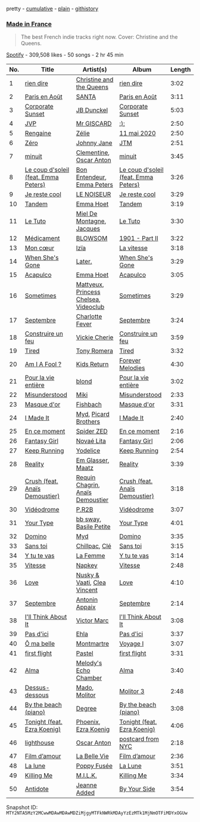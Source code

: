 pretty - [cumulative](/playlists/cumulative/37i9dQZF1DWSrj7tqQ9IOu.md) - [plain](/playlists/plain/37i9dQZF1DWSrj7tqQ9IOu) - [githistory](https://github.githistory.xyz/mackorone/spotify-playlist-archive/blob/main/playlists/plain/37i9dQZF1DWSrj7tqQ9IOu)

### [Made in France](https://open.spotify.com/playlist/37i9dQZF1DWSrj7tqQ9IOu)

> The best French indie tracks right now\. Cover: Christine and the Queens.

[Spotify](https://open.spotify.com/user/spotify) - 309,508 likes - 50 songs - 2 hr 45 min

| No. | Title | Artist(s) | Album | Length |
|---|---|---|---|---|
| 1 | [rien dire](https://open.spotify.com/track/7nAU7YNFqUCb91FkTDVEUD) | [Christine and the Queens](https://open.spotify.com/artist/04vj3iPUiVh5melWr0w3xT) | [rien dire](https://open.spotify.com/album/2Kl3eV9Yo13AR4mgAXgWQu) | 3:02 |
| 2 | [Paris en Août](https://open.spotify.com/track/6fXUOK5wb2yZUMz1cWV2zd) | [SANTA](https://open.spotify.com/artist/5Vf6gyVzfo8TnzrPRBg3qo) | [Paris en Août](https://open.spotify.com/album/3EkxQ6GEnoum2TFhrrXOVg) | 3:11 |
| 3 | [Corporate Sunset](https://open.spotify.com/track/6f4OnfztUsZhojQiCL27Pi) | [JB Dunckel](https://open.spotify.com/artist/0yN05taoXcja1ibMBraWrm) | [Corporate Sunset](https://open.spotify.com/album/3q6KJe0i4C6FxZVmRmB8OM) | 5:03 |
| 4 | [JVP](https://open.spotify.com/track/4rg0hY2RIvnVcbQ4AoSH1T) | [Mr GISCARD](https://open.spotify.com/artist/4IEu5JcADp9QoG7qji7tZj) | [:\):](https://open.spotify.com/album/6yzdgvmCB1jnKqNZhnoJ1m) | 2:50 |
| 5 | [Rengaine](https://open.spotify.com/track/11oSV1uWeXCF4jSzwpZffA) | [Zélie](https://open.spotify.com/artist/0TGeOStDbxqVi8UJdBQsEx) | [11 mai 2020](https://open.spotify.com/album/0BoigvsL13ZlJ54rbTryoq) | 2:50 |
| 6 | [Zéro](https://open.spotify.com/track/2p3WQbRO3rEhugBATJDZKU) | [Johnny Jane](https://open.spotify.com/artist/5ZtagJrNULymltW3pEbfhr) | [JTM](https://open.spotify.com/album/0S1kVPGRBW6jGggQ5HlG0O) | 2:51 |
| 7 | [minuit](https://open.spotify.com/track/1DHXKDRugToFO7ak3nA06L) | [Clementine](https://open.spotify.com/artist/5TjiHAfGCJuUsTyAg9Z5fx), [Oscar Anton](https://open.spotify.com/artist/1g3dAnqp218LiNN9ng5dIh) | [minuit](https://open.spotify.com/album/71bHefIH4lQ3fjypk9Tv89) | 3:45 |
| 8 | [Le coup d'soleil \(feat\. Emma Peters\)](https://open.spotify.com/track/1J8BB10crN7uZc42kZiALR) | [Bon Entendeur](https://open.spotify.com/artist/2lwjwKfYZCuPEJOo8t32CD), [Emma Peters](https://open.spotify.com/artist/6lY6kOVMG0mR07JTzU33o5) | [Le coup d'soleil \(feat\. Emma Peters\)](https://open.spotify.com/album/0O9qHe6RGZ2mc6tRfZfI33) | 3:26 |
| 9 | [Je reste cool](https://open.spotify.com/track/6FDJmxbrJLBM1ODvP1I3MU) | [LE NOISEUR](https://open.spotify.com/artist/5Hunwp6tQa4z3l9CFwHE7K) | [Je reste cool](https://open.spotify.com/album/5vRvczFRaV4KYk0e3fwJr4) | 3:29 |
| 10 | [Tandem](https://open.spotify.com/track/6EpXkYDIjzUnJlXzJuQIXE) | [Emma Hoet](https://open.spotify.com/artist/2XPd4InVAVACQRNm6DLIz9) | [Tandem](https://open.spotify.com/album/0xW35d2VzLZaCiIeG4BLRs) | 3:19 |
| 11 | [Le Tuto](https://open.spotify.com/track/7CQWOTljGv2tc9leEARsTa) | [Miel De Montagne](https://open.spotify.com/artist/2iGwIqfIXRskkGakunO9sf), [Jacques](https://open.spotify.com/artist/55i4AnS7E58y41UwE0vvQh) | [Le Tuto](https://open.spotify.com/album/6DMKItPu49cvlJmiKC0qdL) | 3:30 |
| 12 | [Médicament](https://open.spotify.com/track/7zqDvIozUYDkUU2j61O9M8) | [BLOWSOM](https://open.spotify.com/artist/7GG8nWQhwrbobKgJKTaUjI) | [1901 \- Part II](https://open.spotify.com/album/3KqY4Enmk7fHbjq7eIRmY2) | 3:22 |
| 13 | [Mon cœur](https://open.spotify.com/track/2uuHjWY6yqEkTZMftzTCzL) | [Izïa](https://open.spotify.com/artist/6T08mUIMB32dtqq5ryxQZ3) | [La vitesse](https://open.spotify.com/album/6fTd6zoldO0tq7EM5d82RF) | 3:18 |
| 14 | [When She's Gone](https://open.spotify.com/track/4vJfsc95OA87AhNghRsVHo) | [Later.](https://open.spotify.com/artist/1f5I47xuO3sDZm0hQ8y0nq) | [When She's Gone](https://open.spotify.com/album/76qqQq9zbjxdCDWfKMps1D) | 3:29 |
| 15 | [Acapulco](https://open.spotify.com/track/2zx4cyrEkfZHIwJcYEHyDB) | [Emma Hoet](https://open.spotify.com/artist/2XPd4InVAVACQRNm6DLIz9) | [Acapulco](https://open.spotify.com/album/12jNNrFsrsFhBVKFkdvDBI) | 3:05 |
| 16 | [Sometimes](https://open.spotify.com/track/4b0fiEZg92FBFYze5uEx0l) | [Mattyeux](https://open.spotify.com/artist/3bFokK6zCab3bPwSjktEVF), [Princess Chelsea](https://open.spotify.com/artist/6SrA4711bML5NvPO13Tr6t), [Videoclub](https://open.spotify.com/artist/3rp4f58JlRHkk8hpdLCer1) | [Sometimes](https://open.spotify.com/album/2AhOvs6A2RVg3IoVtCeMI1) | 3:29 |
| 17 | [Septembre](https://open.spotify.com/track/5doB18k5d74YdrF74Dybvf) | [Charlotte Fever](https://open.spotify.com/artist/3j2UtVAHwuHZywdk4zU0vX) | [Septembre](https://open.spotify.com/album/03TAOcjBtygRXgMPDAMBy6) | 3:24 |
| 18 | [Construire un feu](https://open.spotify.com/track/06fPgubILYvUlNHW9MzBuS) | [Vickie Cherie](https://open.spotify.com/artist/7mUVdIwwAN5YJlMMir29Up) | [Construire un feu](https://open.spotify.com/album/5ohn4rsXCl5TyIOKT6vxW6) | 3:59 |
| 19 | [Tired](https://open.spotify.com/track/2uRnFJyQ3OGk9Z1WzrPU9c) | [Tony Romera](https://open.spotify.com/artist/7GQsOji7pfixzkLt63awo5) | [Tired](https://open.spotify.com/album/3X05hKeB0CHnRKjhwd0nLD) | 3:32 |
| 20 | [Am I A Fool ?](https://open.spotify.com/track/4LFitgMfDKkO9ffcDmIetz) | [Kids Return](https://open.spotify.com/artist/5U4QUWaCwxvtUz2hTu0Bkq) | [Forever Melodies](https://open.spotify.com/album/6m0x1fumKRq1gV9ssXIF8d) | 4:30 |
| 21 | [Pour la vie entière](https://open.spotify.com/track/2vMq9s42ULbH9v3CdNABI3) | [blond](https://open.spotify.com/artist/6bAfbEF8yCMBTtXEBFLh2x) | [Pour la vie entière](https://open.spotify.com/album/1zB0u5tMdZF5RkAXZvr6yb) | 3:02 |
| 22 | [Misunderstood](https://open.spotify.com/track/4cd2bB36S1dcP88xNZnY3p) | [Miki](https://open.spotify.com/artist/55Dacc2jL4tgb6Af23NlF6) | [Misunderstood](https://open.spotify.com/album/6ju1O90njqELb8iVbc2bOh) | 2:33 |
| 23 | [Masque d'or](https://open.spotify.com/track/2XvLofkaGVsRK7OFHJke4h) | [Fishbach](https://open.spotify.com/artist/6smOYrOT8fGSn5lDC86Jjb) | [Masque d'or](https://open.spotify.com/album/0sVy9SnT2H5X73D3MwvTvt) | 3:31 |
| 24 | [I Made It](https://open.spotify.com/track/3GGs5TGfMh675Tvg08VjLQ) | [Myd](https://open.spotify.com/artist/3QFiymmbJlVBPpnrOatEAk), [Picard Brothers](https://open.spotify.com/artist/1bATQwgDSJlmYJ4obvTFmN) | [I Made It](https://open.spotify.com/album/4EolaFLE1ii1Xw3Lb6lLbj) | 2:40 |
| 25 | [En ce moment](https://open.spotify.com/track/1I3U8flltQgKmyVhcm1oQb) | [Spider ZED](https://open.spotify.com/artist/4kAzmAcboZ0F6bCCb4jj8I) | [En ce moment](https://open.spotify.com/album/15tJJkXFNyovjtZ9nTVu3D) | 2:16 |
| 26 | [Fantasy Girl](https://open.spotify.com/track/75CoiQTM3XHWSmm4XlfM20) | [Novaé Lita](https://open.spotify.com/artist/1tZ9lQ62KmVFephCl3hfB6) | [Fantasy Girl](https://open.spotify.com/album/2PPmrh2GUeD42U42NWMO9v) | 2:06 |
| 27 | [Keep Running](https://open.spotify.com/track/5jwJJMMLMqfyMXHnKrzJNu) | [Yodelice](https://open.spotify.com/artist/167abweXl3demO9x0VMMeJ) | [Keep Running](https://open.spotify.com/album/5YehPZ7FEOVHF28GMuqj2a) | 2:54 |
| 28 | [Reality](https://open.spotify.com/track/5B02jOseRaYIi63DMl7p4v) | [Em Glasser](https://open.spotify.com/artist/1svGpQYwY9pttfVCqvHNW5), [Maatz](https://open.spotify.com/artist/0OVrgxT9uZm6vfv51u6Twr) | [Reality](https://open.spotify.com/album/0elhRXrRVilA5wFZxGeUpO) | 3:39 |
| 29 | [Crush \(feat\. Anaïs Demoustier\)](https://open.spotify.com/track/3dDwRbHzCvT2ToXjv8jkfQ) | [Requin Chagrin](https://open.spotify.com/artist/7hstPLRSo0ipNnICMpTN5g), [Anaïs Demoustier](https://open.spotify.com/artist/0nWAZSp0jv8b7RDmrbW4Eh) | [Crush \(feat\. Anaïs Demoustier\)](https://open.spotify.com/album/01XHesceKpZaMt3cmXVKHv) | 3:18 |
| 30 | [Vidéodrome](https://open.spotify.com/track/6o9QXLoLe1SBmufPo5Dyu4) | [P.R2B](https://open.spotify.com/artist/6R6tuqCxJRopO4bE8nfLGk) | [Vidéodrome](https://open.spotify.com/album/6wvnzv5Y9xg6SH14Q598xe) | 3:07 |
| 31 | [Your Type](https://open.spotify.com/track/1xEZKgQsD52AvrFxpON5EX) | [bb sway](https://open.spotify.com/artist/5EszOYdmBVD4jD0vbyKyMz), [Basile Petite](https://open.spotify.com/artist/64tGgvRz1IJm33LksJlsRE) | [Your Type](https://open.spotify.com/album/1jPDRUC92JFdr6zCTnugV3) | 4:01 |
| 32 | [Domino](https://open.spotify.com/track/4Kag7UC3ZCiEYJ0QYC2Mpk) | [Myd](https://open.spotify.com/artist/3QFiymmbJlVBPpnrOatEAk) | [Domino](https://open.spotify.com/album/5aI6axDIHP6Z9PgUbQNmQU) | 3:35 |
| 33 | [Sans toi](https://open.spotify.com/track/26mUo1w8cTYVEk89JQVNqs) | [Chillpac](https://open.spotify.com/artist/3k8dN7ttBtz3ce20RS6BQl), [Clé](https://open.spotify.com/artist/6ngMTk9g830xvD6sl48tmQ) | [Sans toi](https://open.spotify.com/album/2jqDiAzXCYAdez5EDVnUcR) | 3:15 |
| 34 | [Y tu te vas](https://open.spotify.com/track/5BkbrF1KA0Y6Y0B5M1N57v) | [La Femme](https://open.spotify.com/artist/5VTWoYYizcOY3uIKnxeCGI) | [Y tu te vas](https://open.spotify.com/album/7omUCnWLUozEhrsODlxM0b) | 3:14 |
| 35 | [Vitesse](https://open.spotify.com/track/4DhlB9yRUYEyIFluBInAtX) | [Napkey](https://open.spotify.com/artist/4MismZLKqMb2Qb2HjK4sdE) | [Vitesse](https://open.spotify.com/album/1OZCPkSN0TafKv9x5ScGyz) | 2:48 |
| 36 | [Love](https://open.spotify.com/track/2DdwX6AeNWHtM2MDVBwosk) | [Nusky & Vaati](https://open.spotify.com/artist/4hQg3HQhXpqDWA0xi8rplg), [Clea Vincent](https://open.spotify.com/artist/6eforqOxk5mRrgprF7XtYu) | [Love](https://open.spotify.com/album/0w4szfJWUyvDX0zHhGHUPS) | 4:10 |
| 37 | [Septembre](https://open.spotify.com/track/0pdsE52mkFSkakwIFhxal2) | [Antonin Appaix](https://open.spotify.com/artist/2Pcy7ggRL3s3gI8YBiMNPj) | [Septembre](https://open.spotify.com/album/67evLF3OWRoaiAiHcwJx3K) | 2:14 |
| 38 | [I'll Think About It](https://open.spotify.com/track/0RLKhd3wbu8733GCu03nNn) | [Victor Marc](https://open.spotify.com/artist/7tiOyhvxRgmYnPfxYgm0kX) | [I'll Think About It](https://open.spotify.com/album/5cnqcRrObA48AfCvSxH54G) | 3:08 |
| 39 | [Pas d'ici](https://open.spotify.com/track/3UBZKE16VUDdeZj1VOPL0b) | [Ehla](https://open.spotify.com/artist/5KXt8UHaa6JBSYltw052Cp) | [Pas d'ici](https://open.spotify.com/album/5bRORAvguXBlmgvTN8SpsU) | 3:37 |
| 40 | [Ô ma belle](https://open.spotify.com/track/3gqGa4qbSoYVHDfaTUdkEA) | [Montmartre](https://open.spotify.com/artist/4n3V7bHjjPqb11n7d0WAVo) | [Voyage I](https://open.spotify.com/album/2lKQPMov6YiNbdI5xmpbiP) | 3:07 |
| 41 | [first flight](https://open.spotify.com/track/2a4Dy0Gd6LxJ5lvrT1XK2o) | [Pastel](https://open.spotify.com/artist/6wa2PiIWrIhhz6lRQEGQpO) | [first flight](https://open.spotify.com/album/3oSCYW6kooJ9tZqrBCy5qi) | 3:31 |
| 42 | [Alma](https://open.spotify.com/track/5IiCvmwFpc192ptotRvWyz) | [Melody's Echo Chamber](https://open.spotify.com/artist/1S0vL284jxZYKtZQ2jsQ2X) | [Alma](https://open.spotify.com/album/055WIVbb2nzpBl5JNZx9he) | 3:40 |
| 43 | [Dessus\-dessous](https://open.spotify.com/track/2TdEBZtsNm1yd6O7zImH9x) | [Mado](https://open.spotify.com/artist/2FDZzdKv337dodxZfRgvXT), [Molitor](https://open.spotify.com/artist/2KnFIqnQp7nbKAnPnsQcKo) | [Molitor 3](https://open.spotify.com/album/7pLkJhE3XRZEQUTMhAdPS6) | 2:48 |
| 44 | [By the beach \(piano\)](https://open.spotify.com/track/3K94ZgWTPl5KVOMxysvbRF) | [Degree](https://open.spotify.com/artist/1WsU8n1hX7sjHqGryYXp1w) | [By the beach \(piano\)](https://open.spotify.com/album/7xtkUWqbhctrNvZ9eTO0IC) | 3:08 |
| 45 | [Tonight \(feat\. Ezra Koenig\)](https://open.spotify.com/track/4JvFNFTjEtZyEzh8w0YzHF) | [Phoenix](https://open.spotify.com/artist/1xU878Z1QtBldR7ru9owdU), [Ezra Koenig](https://open.spotify.com/artist/2nkAu4P6EVeQpXxiEhPTH6) | [Tonight \(feat\. Ezra Koenig\)](https://open.spotify.com/album/3FkF6yz6p8iM2TR18ODmtV) | 4:06 |
| 46 | [lighthouse](https://open.spotify.com/track/0v74b7nJnB4khRqiA8E3b9) | [Oscar Anton](https://open.spotify.com/artist/1g3dAnqp218LiNN9ng5dIh) | [postcard from NYC](https://open.spotify.com/album/0UjDR2kB0enEGBNDBGwQvR) | 2:18 |
| 47 | [Film d’amour](https://open.spotify.com/track/3Uy9lHCTF8lRpwg9ribsyj) | [La Belle Vie](https://open.spotify.com/artist/7MrDzS5aCy6jjBVqRidPCY) | [Film d’amour](https://open.spotify.com/album/0khmF7ztwpwP4azahusqyn) | 2:36 |
| 48 | [La lune](https://open.spotify.com/track/69UYh1FffcoJcadeOiIpOt) | [Poppy Fusée](https://open.spotify.com/artist/5IFUbcd4w9UlVpsMNfY4FT) | [La Lune](https://open.spotify.com/album/6bK58gR6Koh8O94W9qevFm) | 3:51 |
| 49 | [Killing Me](https://open.spotify.com/track/4xZYmXDNh09Y6XdJ5QODEB) | [M.I.L.K.](https://open.spotify.com/artist/2ekValwbXG7P55xYXwWOZx) | [Killing Me](https://open.spotify.com/album/4lNIfDU3FCsPlBYcZkWH1D) | 3:34 |
| 50 | [Antidote](https://open.spotify.com/track/6hfyg01cT0psERGwblYKs0) | [Jeanne Added](https://open.spotify.com/artist/5TEGxYftTkeKmLXkZjHNUE) | [By Your Side](https://open.spotify.com/album/4lfxrZaJHbw7kbE6yZ2arb) | 3:54 |

Snapshot ID: `MTY2NTA5MzY2MCwwMDAwMDAwMDZiMjgyMTFkNWRkMDAyYzEzMTk1MjNmOTFiMDYxOGUw`

